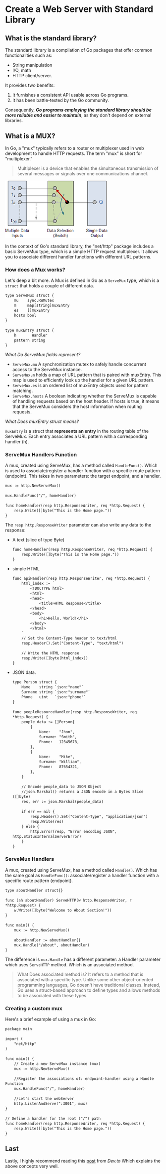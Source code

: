 # Create a Web Server with Standard Library

## What is the standard library?

The standard library is a compilation of Go packages that offer common functionalities such as:

- String manipulation
- I/O, math
- HTTP client/server. 

It provides two benefits:

1. It furnishes a consistent API usable across Go programs.
1. It has been battle-tested by the Go community.

Consequently, ***Go programs employing the standard library should be more reliable and easier to maintain***, as they don't depend on external libraries.

## What is a MUX?

In Go, a "mux" typically refers to a router or multiplexer used in web development to handle HTTP requests. The term "mux" is short for "multiplexer."

> Multiplexer is a device that enables the simultaneous transmission of several messages or signals over one communications channel.

![](resources/multiplexer.png)

In the context of Go's standard library, the "net/http" package includes a basic ServeMux type, which is a simple HTTP request multiplexer. It allows you to associate different handler functions with different URL patterns.

### How does a Mux works?

Let's deep a bit more. A Mux is defined in Go as a `ServeMux` type, which is a `struct` that holds a couple of different data.

```
type ServeMux struct {
    mu    sync.RWMutex
    m     map[string]muxEntry
    es    []muxEntry
    hosts bool
}

type muxEntry struct {
    h       Handler
    pattern string
}
```

*What Do ServeMux fields represent?*

- `ServeMux.mu` A synchronization mutex to safely handle concurrent access to the ServeMux instance.
- `ServeMux.m` holds a map of URL pattern that is paired with muxEntry. This map is used to efficiently look up the handler for a given URL pattern.
- `ServeMux.es` is an ordered list of muxEntry objects used for pattern matching.
- `ServeMux.hosts` A boolean indicating whether the ServeMux is capable of handling requests based on the host header. If hosts is true, it means that the ServeMux considers the host information when routing requests.

*What Does muxEntry struct means?*

`muxEntry` is a struct that **represents an entry** in the routing table of the ServeMux. Each entry associates a URL pattern with a corresponding handler (h).

### ServeMux Handlers Function

A mux, created using ServeMux, has a method called `HandleFunc()`. Which is used to associate/register a handler function with a specific route pattern (endpoint). 
This takes in two parameters: the target endpoint, and a handler.

```
mux := http.NewServeMux()

mux.HandleFunc("/", homeHandler)

func homeHandler(resp http.ResponseWriter, req *http.Request) {
	resp.Write([]byte("This is the Home page."))
}
```

The `resp http.ResponseWriter` parameter can also write any data to the response:

- A text (slice of type Byte)
    ```
    func homeHandler(resp http.ResponseWriter, req *http.Request) {
        resp.Write([]byte("This is the Home page."))
    }
    ```
- simple HTML
    ```
    func apiHandler(resp http.ResponseWriter, req *http.Request) {
        html_index := `
            <!DOCTYPE html>
            <html>
            <head>
                <title>HTML Response</title>
            </head>
            <body>
                <h1>Hello, World!</h1>
            </body>
            </html>
        `
        // Set the Content-Type header to text/html
        resp.Header().Set("Content-Type", "text/html")

        // Write the HTML response
        resp.Write([]byte(html_index))
    }
    ```
- JSON data.
    ```
    type Person struct {
        Name    string `json:"name"`
        Surname string `json:"surname"`
        Phone   uint   `json:"phone"`
    }

    func peopleResourceHandler(resp http.ResponseWriter, req *http.Request) {
        people_data := []Person{
            {
                Name:    "Jhon",
                Surname: "Smith",
                Phone:   12345678,
            },
            {
                Name:    "Mike",
                Surname: "William",
                Phone:   87654321,
            },
        }

        // Encode people_data to JSON Object
        //json.Marshal() returns a JSON encode in a Bytes Slice ([]byte)
        res, err := json.Marshal(people_data)

        if err == nil {
            resp.Header().Set("Content-Type", "application/json")
            resp.Write(res)
        } else {
            http.Error(resp, "Error encoding JSON", http.StatusInternalServerError)
        }
    }
    ```

### ServeMux Handlers

A mux, created using ServeMux, has a method called `Handle()`. Which has the same goal as `HandleFunc()`: associate/register a handler function with a specific route pattern (endpoint). 

```
type aboutHandler struct{}

func (ah aboutHandler) ServeHTTP(w http.ResponseWriter, r *http.Request) {
	w.Write([]byte("Welcome to About Section!"))
}

func main() {
	mux := http.NewServeMux()

	aboutHandler := aboutHandler{}
	mux.Handle("/about", aboutHandler)
}
```
The difference is `mux.Handle` has a different parameter: a Handler parameter which uses `ServeHTTP` method. Which is an associated method.

> What Does associated method is? It refers to a method that is associated with a specific type. Unlike some other object-oriented programming languages, Go doesn't have traditional classes. Instead, Go uses a struct-based approach to define types and allows methods to be associated with these types.

### Creating a custom mux

Here's a brief example of using a mux in Go:

```
package main

import (
	"net/http"
)

func main() {
    // Create a new ServeMux instance (mux)
    mux := http.NewServeMux()

    //Register the associations of: endpoint-handler using a Handle Function
    mux.HandleFunc("/", homeHandler)

    //Let's start the webServer
    http.ListenAndServe(":3001", mux)
}

// Define a handler for the root ("/") path
func homeHandler(resp http.ResponseWriter, req *http.Request) {
	resp.Write([]byte("This is the Home page."))
}
```

## Last

Lastly, I highly recommend reading this [post](https://dev.to/jpoly1219/what-even-is-a-mux-4fng) from *Dev.to* Which explains the above concepts very well.